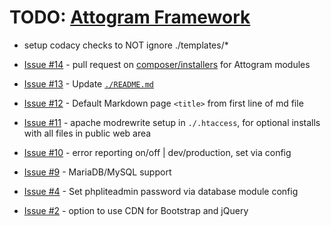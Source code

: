 # TODO: [Attogram Framework](https://github.com/attogram/attogram)

* setup codacy checks to NOT ignore ./templates/*

* [Issue #14](https://github.com/attogram/attogram/issues/14) - pull request on [composer/installers](https://github.com/composer/installers/) for Attogram modules

* [Issue #13](https://github.com/attogram/attogram/issues/13) - Update [`./README.md`](./README.md)

* [Issue #12](https://github.com/attogram/attogram/issues/12) - Default Markdown page `<title>` from first line of md file

* [Issue #11](https://github.com/attogram/attogram/issues/11) - apache modrewrite setup in `./.htaccess`, for optional installs with all files in public web area

* [Issue #10](https://github.com/attogram/attogram/issues/10) - error reporting on/off | dev/production, set via config

* [Issue #9](https://github.com/attogram/attogram/issues/9) - MariaDB/MySQL support

* [Issue #4](https://github.com/attogram/attogram/issues/4) - Set phpliteadmin password via database module config

* [Issue #2](https://github.com/attogram/attogram/issues/2) - option to use CDN for Bootstrap and jQuery
